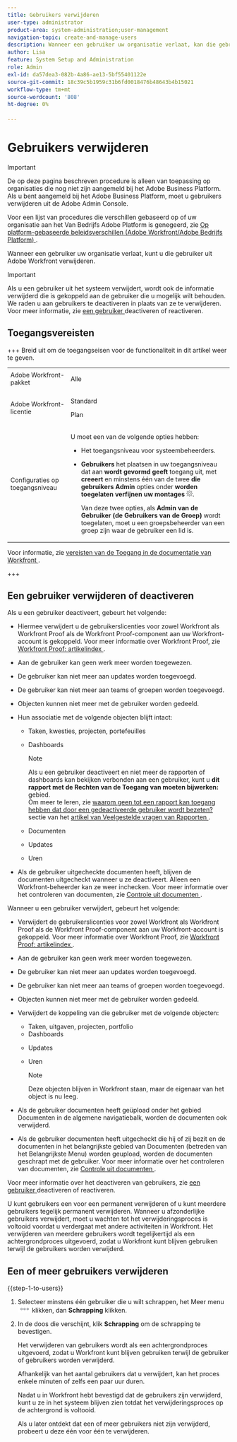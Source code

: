 ```yaml
---
title: Gebruikers verwijderen
user-type: administrator
product-area: system-administration;user-management
navigation-topic: create-and-manage-users
description: Wanneer een gebruiker uw organisatie verlaat, kan die gebruiker uit Workfront verwijderen, hoewel wij adviseren deactiverende gebruikers in plaats van hen te schrappen.
author: Lisa
feature: System Setup and Administration
role: Admin
exl-id: da57dea3-082b-4a86-ae13-5bf55401122e
source-git-commit: 18c39c5b1959c31b6fd0018476b48643b4b15021
workflow-type: tm+mt
source-wordcount: '808'
ht-degree: 0%

---
```


# Gebruikers verwijderen

>[!IMPORTANT]
>
>De op deze pagina beschreven procedure is alleen van toepassing op organisaties die nog niet zijn aangemeld bij het Adobe Business Platform. Als u bent aangemeld bij het Adobe Business Platform, moet u gebruikers verwijderen uit de Adobe Admin Console.
>
>Voor een lijst van procedures die verschillen gebaseerd op of uw organisatie aan het Van Bedrijfs Adobe Platform is genegeerd, zie [ Op platform-gebaseerde beleidsverschillen (Adobe Workfront/Adobe Bedrijfs Platform) ](../../../administration-and-setup/get-started-wf-administration/actions-in-admin-console.md).

Wanneer een gebruiker uw organisatie verlaat, kunt u die gebruiker uit Adobe Workfront verwijderen.

>[!IMPORTANT]
>
>Als u een gebruiker uit het systeem verwijdert, wordt ook de informatie verwijderd die is gekoppeld aan de gebruiker die u mogelijk wilt behouden. We raden u aan gebruikers te deactiveren in plaats van ze te verwijderen. Voor meer informatie, zie [ een gebruiker ](../../../administration-and-setup/add-users/create-and-manage-users/deactivate-a-user.md) deactiveren of reactiveren.
<!--
>* The procedure described on this page applies only to organizations that have not yet been onboarded to the Admin Console. If your organization has been onboarded to the Adobe Admin Console, you must perform this action through the Adobe Admin Console.
>
>Deleting a user from the [!DNL Adobe Admin Console] deactivates the user in [!DNL Workfront], but does not delete them from [!DNL Workfront].
>
>  For instructions on deleting a user in the Adobe Admin Console, see the section "Permanently delete users" in the article [Manage users individually](https://helpx.adobe.com/enterprise/using/manage-users-individually.html) or contact your Adobe Admin Console Administrator.
>
>  For a list of procedures that differ based on whether your organization has been onboarded to the Adobe Admin Console, see [Platform-based administration differences (Adobe Workfront/Adobe Business Platform)](../../../administration-and-setup/get-started-wf-administration/actions-in-admin-console.md).
>
-->

## Toegangsvereisten

+++ Breid uit om de toegangseisen voor de functionaliteit in dit artikel weer te geven.

<table style="table-layout:auto"> 
 <col> 
 <col> 
 <tbody> 
  <tr> 
   <td>Adobe Workfront-pakket</td> 
   <td><p>Alle</p></td> 
  </tr> 
  <tr> 
   <td>Adobe Workfront-licentie</td> 
   <td><p>Standard</p><p>Plan</p></td> 
  </tr> 
  <tr> 
   <td>Configuraties op toegangsniveau</td> 
   <td> <p>U moet een van de volgende opties hebben:</p> 
    <ul> 
     <li> <p>Het toegangsniveau voor systeembeheerders. </li> 
     <li> <p><b> Gebruikers </b> het plaatsen in uw toegangsniveau dat aan <b> wordt gevormd geeft </b> toegang uit, met <b> creeert </b> en minstens één van de twee <b> die gebruikers Admin </b> opties onder <b> worden toegelaten verfijnen uw montages </b> <img src="assets/gear-icon-in-access-levels.png">. </p> <p>Van deze twee opties, als <b> Admin van de Gebruiker (de Gebruikers van de Groep) </b> wordt toegelaten, moet u een groepsbeheerder van een groep zijn waar de gebruiker een lid is.</p> </li> 
    </ul> </td> 
  </tr> 
 </tbody> 
</table>

Voor informatie, zie [ vereisten van de Toegang in de documentatie van Workfront ](/help/quicksilver/administration-and-setup/add-users/access-levels-and-object-permissions/access-level-requirements-in-documentation.md).

+++

## Een gebruiker verwijderen of deactiveren

Als u een gebruiker deactiveert, gebeurt het volgende:

* Hiermee verwijdert u de gebruikerslicenties voor zowel Workfront als Workfront Proof als de Workfront Proof-component aan uw Workfront-account is gekoppeld. Voor meer informatie over Workfront Proof, zie [ Workfront Proof: artikelindex ](../../../workfront-proof/workfront-proof.md).
* Aan de gebruiker kan geen werk meer worden toegewezen.
* De gebruiker kan niet meer aan updates worden toegevoegd.
* De gebruiker kan niet meer aan teams of groepen worden toegevoegd.
* Objecten kunnen niet meer met de gebruiker worden gedeeld.
* Hun associatie met de volgende objecten blijft intact:

   * Taken, kwesties, projecten, portefeuilles
   * Dashboards

     >[!NOTE]
     >
     >Als u een gebruiker deactiveert en niet meer de rapporten of dashboards kan bekijken verbonden aan een gebruiker, kunt u **dit rapport met de Rechten van de Toegang van moeten bijwerken:** gebied.\
     >Om meer te leren, zie [ waarom geen tot een rapport kan toegang hebben dat door een gedeactiveerde gebruiker wordt bezeten?](../../../reports-and-dashboards/reports/tips-tricks-and-troubleshooting/reports-faq.md#why) sectie van het [ artikel van Veelgestelde vragen van Rapporten ](../../../reports-and-dashboards/reports/tips-tricks-and-troubleshooting/reports-faq.md).

   * Documenten
   * Updates
   * Uren

* Als de gebruiker uitgecheckte documenten heeft, blijven de documenten uitgecheckt wanneer u ze deactiveert. Alleen een Workfront-beheerder kan ze weer inchecken. Voor meer informatie over het controleren van documenten, zie [ Controle uit documenten ](../../../documents/managing-documents/check-out-documents.md).

Wanneer u een gebruiker verwijdert, gebeurt het volgende:

* Verwijdert de gebruikerslicenties voor zowel Workfront als Workfront Proof als de Workfront Proof-component aan uw Workfront-account is gekoppeld. Voor meer informatie over Workfront Proof, zie [ Workfront Proof: artikelindex ](../../../workfront-proof/workfront-proof.md).
* Aan de gebruiker kan geen werk meer worden toegewezen.
* De gebruiker kan niet meer aan updates worden toegevoegd.
* De gebruiker kan niet meer aan teams of groepen worden toegevoegd.
* Objecten kunnen niet meer met de gebruiker worden gedeeld.
* Verwijdert de koppeling van die gebruiker met de volgende objecten:

   * Taken, uitgaven, projecten, portfolio
   * Dashboards

  <!--
     >[!NOTE]
     >
     >You also lose access to custom sections that contained dashboards associated to the deleted user.  
     >To learn more, see the [How do I access a dashboard that contains a report owned by a deleted user?](../../../reports-and-dashboards/reports/tips-tricks-and-troubleshooting/reports-faq.md#how) section of the [Reports FAQs](../../../reports-and-dashboards/reports/tips-tricks-and-troubleshooting/reports-faq.md) article.
     -->

   * Updates
   * Uren

     >[!NOTE]
     >
     >Deze objecten blijven in Workfront staan, maar de eigenaar van het object is nu leeg.

* Als de gebruiker documenten heeft geüpload onder het gebied Documenten in de algemene navigatiebalk, worden de documenten ook verwijderd.
* Als de gebruiker documenten heeft uitgecheckt die hij of zij bezit en de documenten in het belangrijkste gebied van Documenten (betreden van het Belangrijkste Menu) worden geupload, worden de documenten geschrapt met de gebruiker. Voor meer informatie over het controleren van documenten, zie [ Controle uit documenten ](../../../documents/managing-documents/check-out-documents.md).

Voor meer informatie over het deactiveren van gebruikers, zie [ een gebruiker ](../../../administration-and-setup/add-users/create-and-manage-users/deactivate-a-user.md) deactiveren of reactiveren.

U kunt gebruikers een voor een permanent verwijderen of u kunt meerdere gebruikers tegelijk permanent verwijderen. Wanneer u afzonderlijke gebruikers verwijdert, moet u wachten tot het verwijderingsproces is voltooid voordat u verdergaat met andere activiteiten in Workfront. Het verwijderen van meerdere gebruikers wordt tegelijkertijd als een achtergrondproces uitgevoerd, zodat u Workfront kunt blijven gebruiken terwijl de gebruikers worden verwijderd.

## Een of meer gebruikers verwijderen

{{step-1-to-users}}

1. Selecteer minstens één gebruiker die u wilt schrappen, het Meer menu ![ Meer pictogram ](assets/more-icon.png) klikken, dan **Schrapping** klikken.
1. In de doos die verschijnt, klik **Schrapping** om de schrapping te bevestigen.

   Het verwijderen van gebruikers wordt als een achtergrondproces uitgevoerd, zodat u Workfront kunt blijven gebruiken terwijl de gebruiker of gebruikers worden verwijderd.

   Afhankelijk van het aantal gebruikers dat u verwijdert, kan het proces enkele minuten of zelfs een paar uur duren.

   Nadat u in Workfront hebt bevestigd dat de gebruikers zijn verwijderd, kunt u ze in het systeem blijven zien totdat het verwijderingsproces op de achtergrond is voltooid.

   Als u later ontdekt dat een of meer gebruikers niet zijn verwijderd, probeert u deze één voor één te verwijderen.
